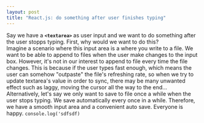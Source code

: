 ```yaml
---
layout: post
title: "React.js: do something after user finishes typing"
---
```

Say we have a  <b>`<textarea>` </b>  as user input and we want to do something after the user stopps typing.
First, why would we want to do this? <br/>
Imagine a scenario where this input area is a where you write to a file. We want to be able to append to files when
the user make changes to the input box. However, it's not in our interest to append to file every time the file changes.
This is because if the user types fast enough, which means the user can somehow "outpaste" the file's refreshing rate,
so when we try to update textarea's value in order to sync,
there may be many unwanted effect such as laggy, moving the cursor all the way to the end... <br/>
Alternatively, let's say we only want to save to file once a while when the user stops typing.
We save automatically every once in a while. Therefore, we have a smooth input area and a convenient auto save.
Everyone is happy.
<code>console.log('sdfsdf)</code>
